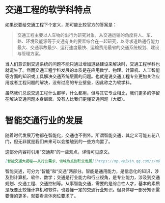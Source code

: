 # 交通工程的软学科特点

如果说要给交通工程下个定义，那可能比较官方的答案是：
> 交通工程主要以人车物的出行为研究对象，从交通运输的角度将人、车、路、环境及能源等于交通有关的要素综合在一起研究，以寻求道路通行能力最大、交通事故最少、运行速度最快、运输费用最省的交通系统规划、建设与管理方案。
>
当人们意识到交通系统的问题不能只通过增加道路建设来解决时，交通工程学科也就诞生了。然而交通工程学科发展的本质是在应用数学、物理、计算机、人工智能等方面的知识或工具解决交通系统层面的问题。也就是说交通工程专业更加关注应用或者工程问题的解决，没有过高的专业壁垒，因此称之为软学科。

虽然我们总说交通工程什么都学，什么都用，但与其它专业相比，我们更多的停留在解决交通问题本身层面。没有人比我们更懂交通问题（大概）。

# 智能交通行业的发展

随着时代发展万物都在智能化，交通也不例外。所谓智能交通，其定义可能五花八门，但无非就是我们未来可以会接触到的一些方向罢了。

这部分内容将引用“交通邦”的一些观点，详情可见原文。
````markdown
[智能交通大揭秘——从行业需求、领域热点到职业发展](https://mp.weixin.qq.com/s/m0Ug9xB9mMtHq6jFefnNZA)
````
智能交通，可分为“智能”和“交通”两部分。智能是通用能力，是信息化的知识，涉及到计算机、软件、数学；交通是行业能力和行业视角，是专业能力，涉及到交通规划、交通工程、交通控制等。从事智能交通，需要的是综合性人才，基本的素质是既要比较懂计算机和软件，也要懂一定的交通行业知识。但具体哪一部分知识需要懂的更多，就要看具体岗位要求了。
